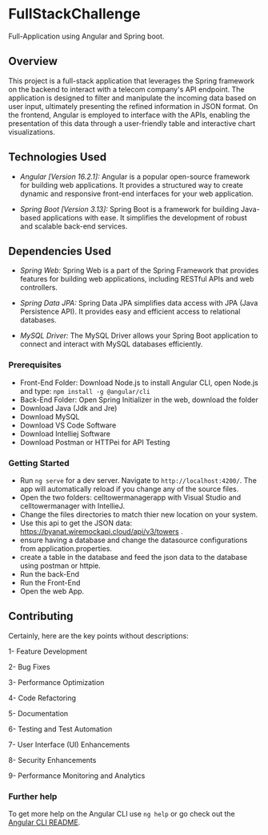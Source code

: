 # FullStackChallenge
Full-Application using Angular and Spring boot.

## Overview
This project is a full-stack application that leverages the Spring framework on the backend to interact with a telecom company's API endpoint. The application is designed to filter and manipulate the incoming data based on user input, ultimately presenting the refined information in JSON format. On the frontend, Angular is employed to interface with the APIs, enabling the presentation of this data through a user-friendly table and interactive chart visualizations.

## Technologies Used
- *Angular [Version 16.2.1]:* Angular is a popular open-source framework for building web applications. It provides a structured way to create dynamic and responsive front-end interfaces for your web application.

- *Spring Boot [Version 3.13]:* Spring Boot is a framework for building Java-based applications with ease. It simplifies the development of robust and scalable back-end services.

## Dependencies Used
- *Spring Web:* Spring Web is a part of the Spring Framework that provides features for building web applications, including RESTful APIs and web controllers.

- *Spring Data JPA:* Spring Data JPA simplifies data access with JPA (Java Persistence API). It provides easy and efficient access to relational databases.

- *MySQL Driver:* The MySQL Driver allows your Spring Boot application to connect and interact with MySQL databases efficiently.

### Prerequisites
- Front-End Folder: Download Node.js to install Angular CLI, open Node.js and type: `npm install -g @angular/cli`
- Back-End Folder: Open Spring Initializer in the web, download the folder
- Download Java (Jdk and Jre)
- Download MySQL
- Download VS Code Software
- Download Intelliej Software
- Download Postman or HTTPei for API Testing

### Getting Started

- Run `ng serve` for a dev server. Navigate to `http://localhost:4200/`. The app will automatically reload if you change any of the source files.
- Open the two folders: celltowermanagerapp with Visual Studio and celltowermanager with IntellieJ.
- Change the files directories to match thier new location on your system.
- Use this api to get the JSON data: https://byanat.wiremockapi.cloud/api/v3/towers .
- ensure having a database and change the datasource configurations from application.properties.
- create a table in the database and feed the json data to the database using postman or httpie.
- Run the back-End
- Run the Front-End
- Open the web App.

## Contributing

Certainly, here are the key points without descriptions:

1- Feature Development

2- Bug Fixes

3- Performance Optimization

4- Code Refactoring

5- Documentation

6- Testing and Test Automation

7- User Interface (UI) Enhancements

8- Security Enhancements

9- Performance Monitoring and Analytics

### Further help
To get more help on the Angular CLI use `ng help` or go check out the [Angular CLI README](https://github.com/angular/angular-cli/blob/master/README.md).

